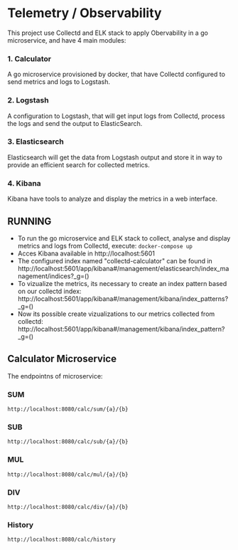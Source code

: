 # Telemetry / Observability 
This project use Collectd and ELK stack to apply Obervability in a go microservice, and have 4 main modules:
### 1. Calculator
A go microservice provisioned by docker, that have Collectd configured to send metrics and logs to Logstash.
### 2. Logstash
A configuration to Logstash, that will get input logs from Collectd, process the logs and send the output to ElasticSearch.
### 3. Elasticsearch
Elasticsearch will get the data from Logstash output and store it in way to provide an efficient search for collected metrics.
### 4. Kibana
Kibana have tools to analyze and display the metrics in a web interface.
## RUNNING
- To run the go microservice and ELK stack to collect, analyse and display metrics and logs from Collectd, execute: `docker-compose up`
- Acces Kibana available in http://localhost:5601
- The configured index named "collectd-calculator" can be found in
http://localhost:5601/app/kibana#/management/elasticsearch/index_management/indices?_g=()
- To vizualize the metrics, its necessary to create an index pattern based on our collectd index:
http://localhost:5601/app/kibana#/management/kibana/index_patterns?_g=()
- Now its possible create vizualizations to our metrics collected from collectd:
http://localhost:5601/app/kibana#/management/kibana/index_pattern?_g=()


## Calculator Microservice
The endpointns of microservice:

### SUM
    http://localhost:8080/calc/sum/{a}/{b}
### SUB
    http://localhost:8080/calc/sub/{a}/{b}
### MUL
    http://localhost:8080/calc/mul/{a}/{b}
### DIV
    http://localhost:8080/calc/div/{a}/{b}
### History
    http://localhost:8080/calc/history
